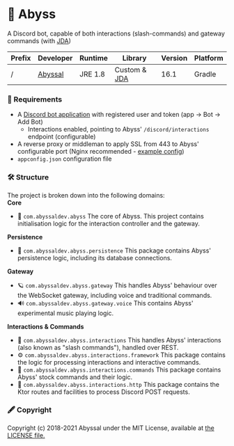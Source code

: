 # 💚 Abyss
A Discord bot, capable of both interactions (slash-commands) and gateway commands (with [JDA](https://github.com/DV8FromTheWorld/JDA))
  
| Prefix     | Developer | Runtime   | Library                                    | Version | Platform |
|------------|-----------|--------------------|--------------------------------------------|-|-|
| /          | [Abyssal](https://github.com/abyssal) | JRE 1.8 | Custom & [JDA](https://github.com/DV8FromTheWorld/JDA) | 16.1 | Gradle |
  
### 👮‍ Requirements
- A [Discord bot application](https://discordapp.com/developers/applications/) with registered user and token (app -> Bot -> Add Bot)
    - Interactions enabled, pointing to Abyss' `/discord/interactions` endpoint (configurable)
- A reverse proxy or middleman to apply SSL from 443 to Abyss' configurable port (Nginx recommended - [example config](example_nginx_server_conf.nginx))
- `appconfig.json` configuration file

### 🛠 Structure
The project is broken down into the following domains:     
**Core** 
- 💚 `com.abyssaldev.abyss` The core of Abyss. This project contains initialisation logic for the interaction controller and the gateway.
  
**Persistence**
- 📜 `com.abyssaldev.abyss.persistence` This package contains Abyss' persistence logic, including its database connections.

**Gateway**  
- 🪐 `com.abyssaldev.abyss.gateway` This handles Abyss' behaviour over the WebSocket gateway, including voice and traditional commands.
- 🔊 `com.abyssaldev.abyss.gateway.voice` This contains Abyss' experimental music playing logic.
  
**Interactions & Commands**
- 🤝 `com.abyssaldev.abyss.interactions` This handles Abyss' interactions (also known as "slash commands"), handled over REST.  
- ⚙ `com.abyssaldev.abyss.interactions.framework` This package contains the logic for processing interactions and interactive commands.
- 🎫 `com.abyssaldev.abyss.interactions.commands` This package contains Abyss' stock commands and their logic.  
- 🧼 `com.abyssaldev.abyss.interactions.http` This package contains the Ktor routes and facilities to process Discord POST requests.
  
### 🖋 Copyright
Copyright (c) 2018-2021 Abyssal under the MIT License, available at [the LICENSE file.](LICENSE.md)  
